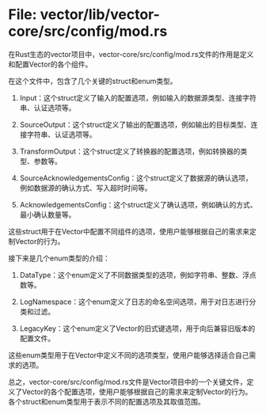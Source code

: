 # File: vector/lib/vector-core/src/config/mod.rs

在Rust生态的vector项目中，vector-core/src/config/mod.rs文件的作用是定义和配置Vector的各个组件。

在这个文件中，包含了几个关键的struct和enum类型。

1. Input：这个struct定义了输入的配置选项，例如输入的数据源类型、连接字符串、认证选项等。

2. SourceOutput：这个struct定义了输出的配置选项，例如输出的目标类型、连接字符串、认证选项等。

3. TransformOutput：这个struct定义了转换器的配置选项，例如转换器的类型、参数等。

4. SourceAcknowledgementsConfig：这个struct定义了数据源的确认选项，例如数据源的确认方式、写入超时时间等。

5. AcknowledgementsConfig：这个struct定义了确认选项，例如确认的方式、最小确认数量等。

这些struct用于在Vector中配置不同组件的选项，使用户能够根据自己的需求来定制Vector的行为。

接下来是几个enum类型的介绍：

1. DataType：这个enum定义了不同数据类型的选项，例如字符串、整数、浮点数等。

2. LogNamespace：这个enum定义了日志的命名空间选项，用于对日志进行分类和过滤。

3. LegacyKey<T>：这个enum定义了Vector的旧式键选项，用于向后兼容旧版本的配置文件。

这些enum类型用于在Vector中定义不同的选项类型，使用户能够选择适合自己需求的选项。

总之，vector-core/src/config/mod.rs文件是Vector项目中的一个关键文件，定义了Vector的各个配置选项，使用户能够根据自己的需求来定制Vector的行为。各个struct和enum类型用于表示不同的配置选项及其取值范围。

